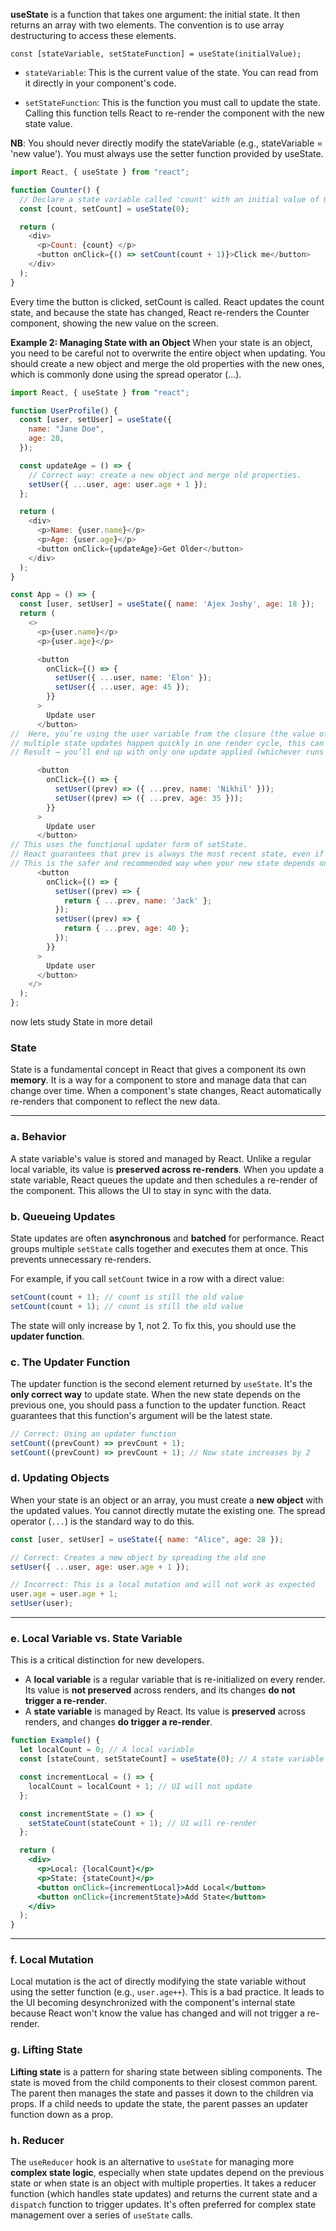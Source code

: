**useState** is a function that takes one argument: the initial state.
It then returns an array with two elements. The convention is to use array destructuring to access these elements.

`const [stateVariable, setStateFunction] = useState(initialValue);`

- `stateVariable`: This is the current value of the state. You can read from it directly in your component's code.

- `setStateFunction`: This is the function you must call to update the state. Calling this function tells React to re-render the component with the new state value.

**NB**: You should never directly modify the stateVariable (e.g., stateVariable = 'new value'). You must always use the setter function provided by useState.

```js
import React, { useState } from "react";

function Counter() {
  // Declare a state variable called 'count' with an initial value of 0.
  const [count, setCount] = useState(0);

  return (
    <div>
      <p>Count: {count} </p>
      <button onClick={() => setCount(count + 1)}>Click me</button>
    </div>
  );
}
```

Every time the button is clicked, setCount is called. React updates the count state, and because the state has changed, React re-renders the Counter component, showing the new value on the screen.

**Example 2: Managing State with an Object**
When your state is an object, you need to be careful not to overwrite the entire object when updating. You should create a new object and merge the old properties with the new ones, which is commonly done using the spread operator (...).

```js
import React, { useState } from "react";

function UserProfile() {
  const [user, setUser] = useState({
    name: "Jane Doe",
    age: 28,
  });

  const updateAge = () => {
    // Correct way: create a new object and merge old properties.
    setUser({ ...user, age: user.age + 1 });
  };

  return (
    <div>
      <p>Name: {user.name}</p>
      <p>Age: {user.age}</p>
      <button onClick={updateAge}>Get Older</button>
    </div>
  );
}
```

```js
const App = () => {
  const [user, setUser] = useState({ name: 'Ajex Joshy', age: 18 });
  return (
    <>
      <p>{user.name}</p>
      <p>{user.age}</p>

      <button
        onClick={() => {
          setUser({ ...user, name: 'Elon' });
          setUser({ ...user, age: 45 });
        }}
      >
        Update user
      </button>
//  Here, you’re using the user variable from the closure (the value of user at the time of render).
// multiple state updates happen quickly in one render cycle, this can lead to using stale state.
// Result → you’ll end up with only one update applied (whichever runs last).

      <button
        onClick={() => {
          setUser((prev) => ({ ...prev, name: 'Nikhil' }));
          setUser((prev) => ({ ...prev, age: 35 }));
        }}
      >
        Update user
      </button>
// This uses the functional updater form of setState.
// React guarantees that prev is always the most recent state, even if multiple updates are queued.
// This is the safer and recommended way when your new state depends on the old state.
      <button
        onClick={() => {
          setUser((prev) => {
            return { ...prev, name: 'Jack' };
          });
          setUser((prev) => {
            return { ...prev, age: 40 };
          });
        }}
      >
        Update user
      </button>
    </>
  );
};

```

now lets study State in more detail

### State

State is a fundamental concept in React that gives a component its own **memory**. It is a way for a component to store and manage data that can change over time. When a component's state changes, React automatically re-renders that component to reflect the new data.

---

### a. Behavior

A state variable's value is stored and managed by React. Unlike a regular local variable, its value is **preserved across re-renders**. When you update a state variable, React queues the update and then schedules a re-render of the component. This allows the UI to stay in sync with the data.

### b. Queueing Updates

State updates are often **asynchronous** and **batched** for performance. React groups multiple `setState` calls together and executes them at once. This prevents unnecessary re-renders.

For example, if you call `setCount` twice in a row with a direct value:

```jsx
setCount(count + 1); // count is still the old value
setCount(count + 1); // count is still the old value
```

The state will only increase by 1, not 2. To fix this, you should use the **updater function**.

### c. The Updater Function

The updater function is the second element returned by `useState`. It's the **only correct way** to update state. When the new state depends on the previous one, you should pass a function to the updater function. React guarantees that this function's argument will be the latest state.

```jsx
// Correct: Using an updater function
setCount((prevCount) => prevCount + 1);
setCount((prevCount) => prevCount + 1); // Now state increases by 2
```

### d. Updating Objects

When your state is an object or an array, you must create a **new object** with the updated values. You cannot directly mutate the existing one. The spread operator (`...`) is the standard way to do this.

```jsx
const [user, setUser] = useState({ name: "Alice", age: 28 });

// Correct: Creates a new object by spreading the old one
setUser({ ...user, age: user.age + 1 });

// Incorrect: This is a local mutation and will not work as expected
user.age = user.age + 1;
setUser(user);
```

---

### e. Local Variable vs. State Variable

This is a critical distinction for new developers.

- A **local variable** is a regular variable that is re-initialized on every render. Its value is **not preserved** across renders, and its changes **do not trigger a re-render**.
- A **state variable** is managed by React. Its value is **preserved** across renders, and changes **do trigger a re-render**.

<!-- end list -->

```jsx
function Example() {
  let localCount = 0; // A local variable
  const [stateCount, setStateCount] = useState(0); // A state variable

  const incrementLocal = () => {
    localCount = localCount + 1; // UI will not update
  };

  const incrementState = () => {
    setStateCount(stateCount + 1); // UI will re-render
  };

  return (
    <div>
      <p>Local: {localCount}</p>
      <p>State: {stateCount}</p>
      <button onClick={incrementLocal}>Add Local</button>
      <button onClick={incrementState}>Add State</button>
    </div>
  );
}
```

---

### f. Local Mutation

Local mutation is the act of directly modifying the state variable without using the setter function (e.g., `user.age++`). This is a bad practice. It leads to the UI becoming desynchronized with the component's internal state because React won't know the value has changed and will not trigger a re-render.

### g. Lifting State

**Lifting state** is a pattern for sharing state between sibling components. The state is moved from the child components to their closest common parent. The parent then manages the state and passes it down to the children via props. If a child needs to update the state, the parent passes an updater function down as a prop.

### h. Reducer

The `useReducer` hook is an alternative to `useState` for managing more **complex state logic**, especially when state updates depend on the previous state or when state is an object with multiple properties. It takes a reducer function (which handles state updates) and returns the current state and a `dispatch` function to trigger updates. It's often preferred for complex state management over a series of `useState` calls.
